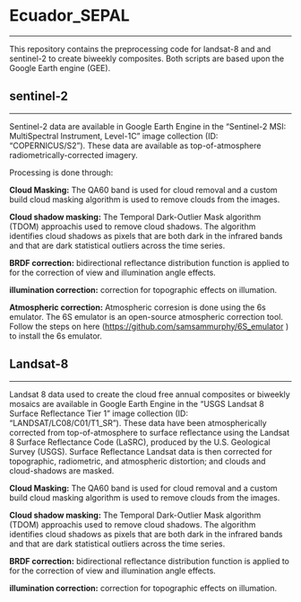 # Ecuador_SEPAL
------
This repository contains the preprocessing code for landsat-8 and and sentinel-2 to create biweekly composites. Both scripts are based upon the Google Earth engine (GEE). 


## sentinel-2
------
Sentinel-2 data are available in Google Earth Engine in the “Sentinel-2 MSI: MultiSpectral Instrument, Level-1C” image collection (ID: “COPERNICUS/S2”). These data are available as top-of-atmosphere radiometrically-corrected imagery. 

Processing is done through:

**Cloud Masking:** The QA60 band is used for cloud removal and a custom build cloud masking algorithm is used to remove clouds from the images.

**Cloud shadow masking:** The Temporal Dark-Outlier Mask algorithm (TDOM) approachis used to remove cloud shadows. The algorithm identifies cloud shadows as pixels that are both dark in the infrared bands and that are dark statistical outliers across the time series.

**BRDF correction:** bidirectional reflectance distribution function is applied to for the correction of view and illumination angle effects.

**illumination correction:** correction for topographic effects on illumation.

**Atmospheric correction:** Atmospheric corresion is done using the 6s emulator. The 6S emulator is an open-source atmospheric correction tool. Follow the steps on here (https://github.com/samsammurphy/6S_emulator ) to install the 6s emulator. 

## Landsat-8
------
Landsat 8 data used to create the cloud free annual composites or biweekly mosaics are available in Google Earth Engine in the “USGS Landsat 8 Surface Reflectance Tier 1” image collection (ID: “LANDSAT/LC08/C01/T1_SR”). These data have been atmospherically corrected from top-of-atmosphere to surface reflectance using the Landsat 8 Surface Reflectance Code (LaSRC), produced by the U.S. Geological Survey (USGS). Surface Reflectance Landsat data is then corrected for topographic, radiometric, and atmospheric distortion; and clouds and cloud-shadows are masked.

**Cloud Masking:** The QA60 band is used for cloud removal and a custom build cloud masking algorithm is used to remove clouds from the images.

**Cloud shadow masking:** The Temporal Dark-Outlier Mask algorithm (TDOM) approachis used to remove cloud shadows. The algorithm identifies cloud shadows as pixels that are both dark in the infrared bands and that are dark statistical outliers across the time series.

**BRDF correction:** bidirectional reflectance distribution function is applied to for the correction of view and illumination angle effects.

**illumination correction:** correction for topographic effects on illumation.

